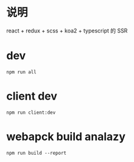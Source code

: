 # 说明
react + redux + scss + koa2 + typescript 的 SSR


# dev

```
npm run all

```


# client dev

```
npm run client:dev
```

# webapck build analazy 

```
npm run build --report
```
